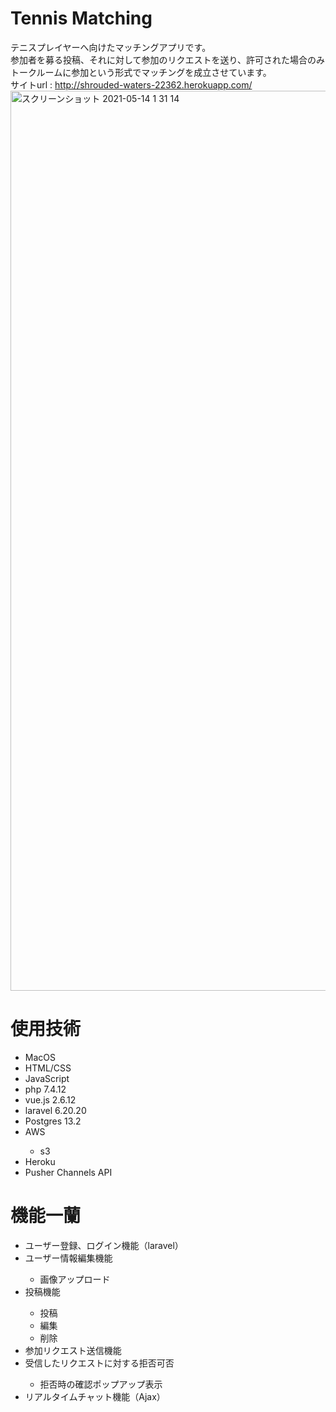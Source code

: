 # Tennis Matching
テニスプレイヤーへ向けたマッチングアプリです。<br>
参加者を募る投稿、それに対して参加のリクエストを送り、許可された場合のみトークルームに参加という形式でマッチングを成立させています。<br>
サイトurl : http://shrouded-waters-22362.herokuapp.com/
<img width="1440" alt="スクリーンショット 2021-05-14 1 31 14" src="https://user-images.githubusercontent.com/75344329/118166373-5d4b2d00-b460-11eb-8720-7ba1d66004db.png">

# 使用技術
<ul>
    <li>MacOS</li>
    <li>HTML/CSS</li>
    <li>JavaScript</li>
    <li>php 7.4.12</li>
    <li>vue.js 2.6.12</li>
    <li>laravel 6.20.20</li>
    <li>Postgres 13.2</li>
    <li>AWS</li>
        <ul type="circle">
            <li>s3</li>
        </ul>
    <li>Heroku</li>
    <li>Pusher Channels API</li>
</ul>

# 機能一蘭
<ul>
    <li>ユーザー登録、ログイン機能（laravel）</li>
    <li>ユーザー情報編集機能</li>
        <ul type="circle">
            <li>画像アップロード</li>
        </ul>
    <li>投稿機能</li>
        <ul type="circle">
            <li>投稿</li>
            <li>編集</li>
            <li>削除</li>
        </ul>
    <li>参加リクエスト送信機能</li>
    <li>受信したリクエストに対する拒否可否</li>
        <ul type="circle">
            <li>拒否時の確認ポップアップ表示</li>
        </ul>
    <li>リアルタイムチャット機能（Ajax）</li>
</ul>
